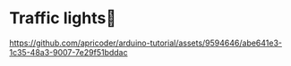# Traffic lights🚦

https://github.com/apricoder/arduino-tutorial/assets/9594646/abe641e3-1c35-48a3-9007-7e29f51bddac
